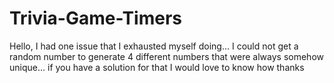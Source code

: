 # Trivia-Game-Timers
Hello, I had one issue that I exhausted myself doing... I could not get a random number to generate 4 different numbers that were always somehow unique... if you have a solution for that I would love to know how thanks